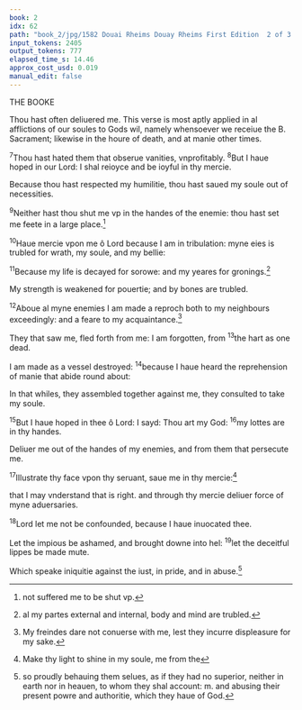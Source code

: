 ```yaml
---
book: 2
idx: 62
path: "book_2/jpg/1582 Douai Rheims Douay Rheims First Edition  2 of 3 1610 Old Testament.pdf-62.jpg"
input_tokens: 2405
output_tokens: 777
elapsed_time_s: 14.46
approx_cost_usd: 0.019
manual_edit: false
---
```

THE BOOKE

Thou hast often deliuered me. This verse is most aptly applied in al
afflictions of our soules to Gods wil, namely whensoever we receiue the
B. Sacrament; likewise in the houre of death, and at manie other times.

<sup>7</sup>Thou hast hated them that obserue vanities, vnprofitably.
<sup>8</sup>But I haue hoped in our Lord: I shal reioyce and be ioyful
in thy mercie.

Because thou hast respected my humilitie, thou hast saued my
soule out of necessities.

<sup>9</sup>Neither hast thou shut me vp in the handes of the enemie: thou hast set me feete in a large place.[^1]

<sup>10</sup>Haue mercie vpon me ô Lord because I am in tribulation:
myne eies is trubled for wrath, my soule, and my bellie:

<sup>11</sup>Because my life is decayed for sorowe: and my yeares for gronings.[^2]

My strength is weakened for pouertie; and by bones are trubled.

<sup>12</sup>Aboue al myne enemies I am made a reproch both to my neighbours exceedingly: and a feare to my acquaintance.[^3]

They that saw me, fled forth from me: I am forgotten, from <sup>13</sup>the hart as one dead.

I am made as a vessel destroyed: <sup>14</sup>because I haue heard the reprehension of manie that abide round about:

In that whiles, they assembled together against me, they consulted to take my soule.

<sup>15</sup>But I haue hoped in thee ô Lord: I sayd: Thou art my God: <sup>16</sup>my lottes are in thy handes.

Deliuer me out of the handes of my enemies, and from them
that persecute me.

<sup>17</sup>Illustrate thy face vpon thy seruant, saue me in thy mercie:[^4]

that I may vnderstand that is right. and through thy mercie deliuer
force of myne aduersaries.

<sup>18</sup>Lord let me not be confounded, because I haue inuocated
thee.

Let the impious be ashamed, and brought downe into hel:
<sup>19</sup>let the deceitful lippes be made mute.

Which speake iniquitie against the iust, in pride, and in abuse.[^5]

[^1]: not suffered me to be shut vp.

[^2]: al my partes external and internal, body and mind are trubled.

[^3]: My freindes dare not conuerse with me, lest they incurre displeasure for my sake.

[^4]: Make thy light to shine in my soule, me from the

[^5]: so proudly behauing them selues, as if they had no superior, neither in earth nor in heauen, to whom they shal account: m. and abusing their present powre and authoritie, which they haue of God.